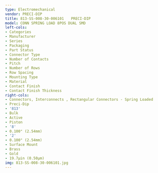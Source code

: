 ```yaml
---
type: Electromechanical
vendor: PRECI-DIP
title: 813-SS-008-30-006101　　PRECI-DIP
model: CONN SPRING LOAD 8POS DUAL SMD
left-cols:
- Categories
- Manufacturer
- Series
- Packaging 
- Part Status
- Connector Type
- Number of Contacts
- Pitch
- Number of Rows
- Row Spacing
- Mounting Type
- Material
- Contact Finish
- Contact Finish Thickness
right-cols:
- Connectors, Interconnects , Rectangular Connectors - Spring Loaded
- Preci-Dip
- '813'
- Bulk 
- Active
- Piston
- '8'
- 0.100" (2.54mm)
- '2'
- 0.100" (2.54mm)
- Surface Mount
- Brass
- Gold
- 19.7µin (0.50µm)
img: 813-SS-008-30-006101.jpg
---
```

